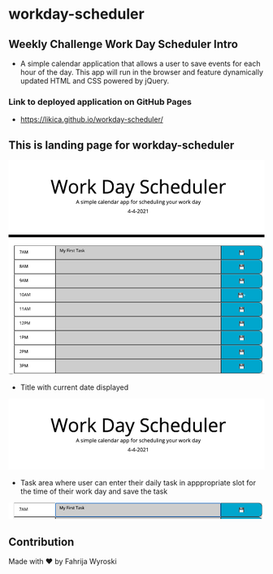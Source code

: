# workday-scheduler
## Weekly Challenge Work Day Scheduler Intro
- A simple calendar application that allows a user to save events for each hour of the day. 
This app will run in the browser and feature dynamically updated HTML and CSS powered by jQuery.
### Link to deployed application on GitHub Pages
* https://likica.github.io/workday-scheduler/

## This is landing page for workday-scheduler
<img src="assets/images/WDS_landing_pg.png">

* Title with current date displayed
<img src="assets/images/Title_currentDay.png">

* Task area where user can enter their daily task in apppropriate slot for the time of their work day and save the task
<img src="assets/images/Task_area.png">

## Contribution
Made with ❤️ by Fahrija Wyroski